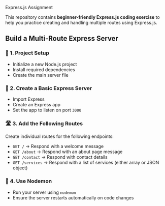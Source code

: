 Express.js Assignment

This repository contains **beginner-friendly Express.js coding exercise** to help you practice creating and handling multiple routes using Express.js.

## Build a Multi-Route Express Server

### 🧱 1. Project Setup

- Initialize a new Node.js project
- Install required dependencies
- Create the main server file

### 📄 2. Create a Basic Express Server

- Import Express
- Create an Express app
- Set the app to listen on port `3000`

### 🛣️ 3. Add the Following Routes

Create individual routes for the following endpoints:

- `GET /` → Respond with a welcome message
- `GET /about` → Respond with an about page message
- `GET /contact` → Respond with contact details
- `GET /services` → Respond with a list of services (either array or JSON object)

### 🔁 4. Use Nodemon

- Run your server using `nodemon`
- Ensure the server restarts automatically on code changes

